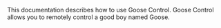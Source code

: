 This documentation describes how to use Goose Control.
Goose Control allows you to remotely control a good boy named Goose.